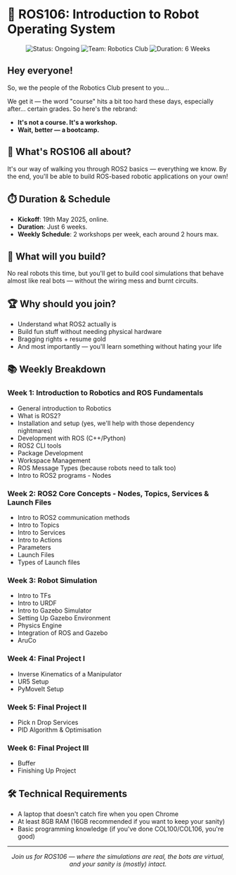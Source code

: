 # 🚀 ROS106: Introduction to Robot Operating System

<div align="center">
  <img src="https://img.shields.io/badge/Status-Enrollment%20Open-brightgreen" alt="Status: Ongoing">
  <img src="https://img.shields.io/badge/Team-Robotics%20Club-blue" alt="Team: Robotics Club">
  <img src="https://img.shields.io/badge/Duration-6%20Weeks-orange" alt="Duration: 6 Weeks">
</div>

## Hey everyone! 

So, we the people of the Robotics Club present to you...

We get it — the word "course" hits a bit too hard these days, especially after... certain grades. So here's the rebrand:
- **It's not a course. It's a workshop.**
- **Wait, better — a bootcamp.**

## 🤔 What's ROS106 all about?

It's our way of walking you through ROS2 basics — everything we know. By the end, you'll be able to build ROS-based robotic applications on your own!

## ⏱️ Duration & Schedule

- **Kickoff**: 19th May 2025, online.
- **Duration**: Just 6 weeks. 
- **Weekly Schedule**: 2 workshops per week, each around 2 hours max. 

## 🔧 What will you build?

No real robots this time, but you'll get to build cool simulations that behave almost like real bots — without the wiring mess and burnt circuits.

## 🏆 Why should you join?

- Understand what ROS2 actually is
- Build fun stuff without needing physical hardware
- Bragging rights + resume gold
- And most importantly — you'll learn something without hating your life

## 📚 Weekly Breakdown

### Week 1: Introduction to Robotics and ROS Fundamentals 

- General introduction to Robotics
- What is ROS2?
- Installation and setup (yes, we'll help with those dependency nightmares)
- Development with ROS (C++/Python)
- ROS2 CLI tools
- Package Development
- Workspace Management
- ROS Message Types (because robots need to talk too)
- Intro to ROS2 programs - Nodes

### Week 2: ROS2 Core Concepts - Nodes, Topics, Services & Launch Files 

- Intro to ROS2 communication methods
- Intro to Topics
- Intro to Services
- Intro to Actions
- Parameters
- Launch Files
- Types of Launch files

### Week 3: Robot Simulation 

- Intro to TFs
- Intro to URDF
- Intro to Gazebo Simulator
- Setting Up Gazebo Environment
- Physics Engine
- Integration of ROS and Gazebo
- AruCo 

### Week 4: Final Project I 

- Inverse Kinematics of a Manipulator
- UR5 Setup
- PyMoveIt Setup

### Week 5: Final Project II

- Pick n Drop Services
- PID Algorithm & Optimisation

### Week 6: Final Project III
- Buffer
- Finishing Up Project

## 🛠️ Technical Requirements

- A laptop that doesn't catch fire when you open Chrome
- At least 8GB RAM (16GB recommended if you want to keep your sanity)
- Basic programming knowledge (if you've done COL100/COL106, you're good)

---

<div align="center">
  <i>Join us for ROS106 — where the simulations are real, the bots are virtual, and your sanity is (mostly) intact.</i>
</div>
